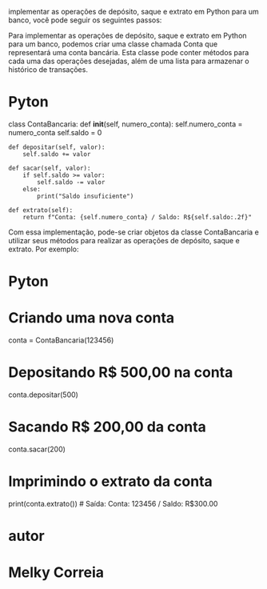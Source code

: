 implementar as operações de depósito, saque e extrato em Python para um banco, você pode seguir os seguintes passos:



Para implementar as operações de depósito, saque e extrato em Python para um banco, podemos criar uma classe chamada Conta que representará uma conta bancária. Esta classe pode conter métodos para cada uma das operações desejadas, além de uma lista para armazenar o histórico de transações.

# Pyton

class ContaBancaria:
    def __init__(self, numero_conta):
        self.numero_conta = numero_conta
        self.saldo = 0

    def depositar(self, valor):
        self.saldo += valor

    def sacar(self, valor):
        if self.saldo >= valor:
            self.saldo -= valor
        else:
            print("Saldo insuficiente")

    def extrato(self):
        return f"Conta: {self.numero_conta} / Saldo: R${self.saldo:.2f}"

Com essa implementação, pode-se criar objetos da classe ContaBancaria e utilizar seus métodos para realizar as operações de depósito, saque e extrato. 
Por exemplo:

# Pyton

# Criando uma nova conta
conta = ContaBancaria(123456)

# Depositando R$ 500,00 na conta
conta.depositar(500)

# Sacando R$ 200,00 da conta
conta.sacar(200)

# Imprimindo o extrato da conta
print(conta.extrato())  # Saída: Conta: 123456 / Saldo: R$300.00


# autor


# Melky Correia
